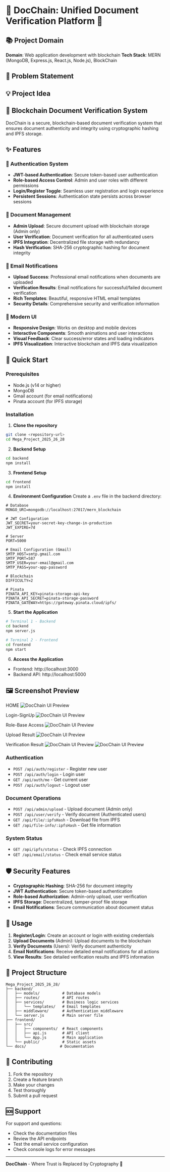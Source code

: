 # 🔗 DocChain: Unified Document Verification Platform 🔗

## 📚 Project Domain
**Domain**: Web application development with blockchain
**Tech Stack**: MERN (MongoDB, Express.js, React.js, Node.js), BlockChain

## 🧩 Problem Statement

## 💡 Project Idea 

## 🔗 Blockchain Document Verification System

DocChain is a secure, blockchain-based document verification system that ensures document authenticity and integrity using cryptographic hashing and IPFS storage.

## ✨ Features

### 🔐 Authentication System
- **JWT-based Authentication**: Secure token-based user authentication
- **Role-based Access Control**: Admin and user roles with different permissions
- **Login/Register Toggle**: Seamless user registration and login experience
- **Persistent Sessions**: Authentication state persists across browser sessions

### 📄 Document Management
- **Admin Upload**: Secure document upload with blockchain storage (Admin only)
- **User Verification**: Document verification for all authenticated users
- **IPFS Integration**: Decentralized file storage with redundancy
- **Hash Verification**: SHA-256 cryptographic hashing for document integrity

### 📧 Email Notifications
- **Upload Success**: Professional email notifications when documents are uploaded
- **Verification Results**: Email notifications for successful/failed document verification
- **Rich Templates**: Beautiful, responsive HTML email templates
- **Security Details**: Comprehensive security and verification information

### 🎨 Modern UI
- **Responsive Design**: Works on desktop and mobile devices
- **Interactive Components**: Smooth animations and user interactions
- **Visual Feedback**: Clear success/error states and loading indicators
- **IPFS Visualization**: Interactive blockchain and IPFS data visualization

## 🚀 Quick Start

### Prerequisites
- Node.js (v14 or higher)
- MongoDB
- Gmail account (for email notifications)
- Pinata account (for IPFS storage)

### Installation

1. **Clone the repository**
```bash
git clone <repository-url>
cd Mega_Project_2025_26_28
```

2. **Backend Setup**
```bash
cd backend
npm install
```

3. **Frontend Setup**
```bash
cd frontend
npm install
```

4. **Environment Configuration**
Create a `.env` file in the backend directory:
```env
# Database
MONGO_URI=mongodb://localhost:27017/mern_blockchain

# JWT Configuration
JWT_SECRET=your-secret-key-change-in-production
JWT_EXPIRE=7d

# Server
PORT=5000

# Email Configuration (Gmail)
SMTP_HOST=smtp.gmail.com
SMTP_PORT=587
SMTP_USER=your-email@gmail.com
SMTP_PASS=your-app-password

# Blockchain
DIFFICULTY=2

# Pinata 
PINATA_API_KEY=pinata-storage-api-key
PINATA_API_SECRET=pinata-storage-password
PINATA_GATEWAY=https://gateway.pinata.cloud/ipfs/

```

5. **Start the Application**
```bash
# Terminal 1 - Backend
cd backend
npm server.js

# Terminal 2 - Frontend
cd frontend
npm start
```

6. **Access the Application**
- Frontend: http://localhost:3000
- Backend API: http://localhost:5000

## 🖼️ Screenshot Preview

HOME
![DocChain UI Preview](./Images/1.png)

Login-SignUp
![DocChain UI Preview](./Images/2.png)

Role-Base Access
![DocChain UI Preview](./Images/3.png)

Upload Result
![DocChain UI Preview](./Images/4.png)

Verification Result
![DocChain UI Preview](./Images/5.png)
![DocChain UI Preview](./Images/6.png)

### Authentication
- `POST /api/auth/register` - Register new user
- `POST /api/auth/login` - Login user
- `GET /api/auth/me` - Get current user
- `POST /api/auth/logout` - Logout user

### Document Operations
- `POST /api/admin/upload` - Upload document (Admin only)
- `POST /api/user/verify` - Verify document (Authenticated users)
- `GET /api/file/:ipfsHash` - Download file from IPFS
- `GET /api/file-info/:ipfsHash` - Get file information

### System Status
- `GET /api/ipfs/status` - Check IPFS connection
- `GET /api/email/status` - Check email service status

## 🛡️ Security Features

- **Cryptographic Hashing**: SHA-256 for document integrity
- **JWT Authentication**: Secure token-based authentication
- **Role-based Authorization**: Admin-only upload, user verification
- **IPFS Storage**: Decentralized, tamper-proof file storage
- **Email Notifications**: Secure communication about document status

## 🎯 Usage

1. **Register/Login**: Create an account or login with existing credentials
2. **Upload Documents** (Admin): Upload documents to the blockchain
3. **Verify Documents** (Users): Verify document authenticity
4. **Email Notifications**: Receive detailed email notifications for all actions
5. **View Results**: See detailed verification results and IPFS information


## 📁 Project Structure

```
Mega_Project_2025_26_28/
├── backend/
│   ├── models/          # Database models
│   ├── routes/          # API routes
│   ├── services/        # Business logic services
│   │   └── templates/   # Email templates
│   ├── middleware/      # Authentication middleware
│   └── server.js        # Main server file
├── frontend/
│   ├── src/
│   │   ├── components/  # React components
│   │   ├── api.js       # API client
│   │   └── App.js       # Main application
│   └── public/          # Static assets
└── docs/               # Documentation
```

## 🤝 Contributing

1. Fork the repository
2. Create a feature branch
3. Make your changes
4. Test thoroughly
5. Submit a pull request


## 🆘 Support

For support and questions:
- Check the documentation files
- Review the API endpoints
- Test the email service configuration
- Check console logs for error messages

---

**DocChain** - Where Trust is Replaced by Cryptography 🔗